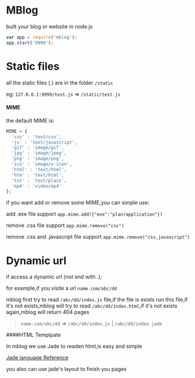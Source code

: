 MBlog
=====

built your blog or website in node.js

```javascript
var app = require('mblog');
app.start('9999'); 
```


Static files
=====

all the static files (*.*) are in the folder `/static` 

eg: `127.0.0.1:9999/test.js` => `/static/test.js`


#### MIME
the default MIME is:

``` javascript
MIME = {
  'css' : 'text/css',
  'js' : 'text/javascript',
  'gif' : 'image/gif',
  'jpg' : 'image/jpeg',
  'png' : 'image/png',
  'ico' : 'image/x-icon',
  'html' : 'text/html',
  'htm' : 'text/html',
  'txt' : 'text/plain',
  'mp4' : 'video/mp4'
};
```

if you want add or remove some MIME,you can simple use:

add .exe file support
`app.mime.add({"exe":"plan/application"})` 

remove .css file support
`app.mime.remove("css")`  

remove .css and .javascript file support
`app.mime.remove("css,javascript")`  

Dynamic url
=====

if access a dynamic url (not end with *.*);

for example,if you visite a url `name.com/abc/dd`

mblog first try to read `/abc/dd/index.js` file,if the file is exists run this file,if it's not exists,mblog will try to read `/abc/dd/index.html`,if it's not exists again,mblog will return 404 pages


> `name.com/abc/dd` => `/abc/dd/index.js` | `/abc/dd/index.jade`

####HTML Templpate

In mblog we use Jade to readen html,is easy and simple

[Jade language Reference](http://jade-lang.com/reference/#casefallthrough)

you also can use jade's layout to finish you pages
